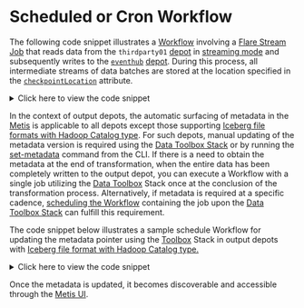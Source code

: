 # Scheduled or Cron Workflow

The following code snippet illustrates a [Workflow](../workflow.md) involving a [Flare Stream Job](../stacks/flare/job_types.md#stream-job) that reads data from the <code>thirdparty01</code> [depot](../depot.md) in [streaming mode](../stacks/flare/case_scenario.md#stream-jobs) and subsequently writes to the [<code>eventhub</code>](../stacks/flare/configuration_templates/eventhub.md) [depot](../depot.md). During this process, all intermediate streams of data batches are stored at the location specified in the [<code>checkpointLocation</code>](../stacks/flare/configurations/streaming.md#checkpointlocation) attribute.

<details><summary>Click here to view the code snippet</summary>

```yaml
# Resource Section
name: write-eventhub-b-02
version: v1
type: workflow
tags:
  - eventhub
  - write
description: this jobs reads data from thirdparty and writes to eventhub

# Workflow-specific Section
workflow:
  dag:

# Job-specific Section
    - name: eventhub-write-b-02
      title: write data to eventhub
      description: write data to eventhub
      spec:
        tags:
          - Connect
        stack: flare:4.0
        compute: runnable-default

# Flare Stack-specific Section
        flare:
          job:
            explain: true
            streaming:
              checkpointLocation: /tmp/checkpoints/devd01
              forEachBatchMode: "true"
            inputs:
              - name: input
                dataset: dataos://thirdparty01:none/city
                format: csv
                schemaPath: dataos://thirdparty01:none/schemas/avsc/city.avsc

            logLevel: INFO
            outputs:
              - name: finalDf
                dataset: dataos://eventhub:default/eventhub01?acl=rw
                format: Eventhub

            steps:
              - sequence:
                - name: finalDf
                  sql: SELECT * FROM input
```
</details>

In the context of output depots, the automatic surfacing of metadata in the [Metis](../../interfaces/metis.md) is applicable to all depots except those supporting [Iceberg file formats with Hadoop Catalog type](../depot.md#limit-data-sources-file-format). For such depots, manual updating of the metadata version is required using the [Data Toolbox Stack](../stacks/data_toolbox.md) or by running the [set-metadata](../depot/icebase.md#set-metadata) command from the CLI. If there is a need to obtain the metadata at the end of transformation, when the entire data has been completely written to the output depot, you can execute a Workflow with a single job utilizing the [Data Toolbox](../stacks/data_toolbox.md) Stack once at the conclusion of the transformation process. Alternatively, if metadata is required at a specific cadence, [scheduling the Workflow](../workflow.md#scheduled-workflows) containing the job upon the [Data Toolbox Stack](../stacks/data_toolbox.md) can fulfill this requirement. 

The code snippet below illustrates a sample schedule Workflow for updating the metadata pointer using the [Toolbox](../stacks/data_toolbox.md) Stack in output depots with [Iceberg file format with Hadoop Catalog type.](../depot.md#limit-data-sources-file-format)

<details><summary>Click here to view the code snippet</summary>

```yaml
# Resource Section
name: dataos-tool-random-user
version: v1
type: workflow

# Workflow-specific Section
workflow:
  schedule:
    cron: '*/5 * * * *'
  dag:

# Job-specific Section
    - name: dataos-tool-job
      spec:
        stack: toolbox
        compute: runnable-default

# Toolbox Stack-specific Section
        toolbox:
          dataset: dataos://icebase:kafka/random_users_icebase01?acl=rw
          action:
            name: set_version
            value: latest
```
</details>

Once the metadata is updated, it becomes discoverable and accessible through the [Metis UI](../../interfaces/metis.md#metis-ui).
